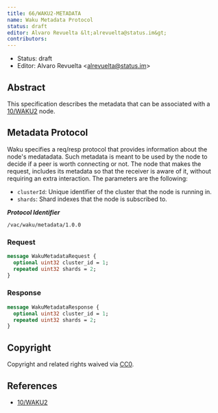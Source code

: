 ```yaml
---
title: 66/WAKU2-METADATA
name: Waku Metadata Protocol
status: draft
editor: Alvaro Revuelta &lt;alrevuelta@status.im&gt;
contributors:
---
```

- Status: draft
- Editor: Alvaro Revuelta &lt;alrevuelta@status.im&gt;

## Abstract
This specification describes the metadata that can be associated with a [10/WAKU2](../10/waku2) node.

## Metadata Protocol

Waku specifies a req/resp protocol that provides information about the node's medatadata. 
Such metadata is meant to be used by the node to decide if a peer is worth connecting or not. 
The node that makes the request, includes its metadata so that the receiver is aware of it, 
without requiring an extra interaction. 
The parameters are the following:
* `clusterId`: Unique identifier of the cluster that the node is running in.
* `shards`: Shard indexes that the node is subscribed to.

***Protocol Identifier***

    /vac/waku/metadata/1.0.0

### Request

```proto
message WakuMetadataRequest {
  optional uint32 cluster_id = 1;
  repeated uint32 shards = 2;
}
```

### Response

```proto
message WakuMetadataResponse {
  optional uint32 cluster_id = 1;
  repeated uint32 shards = 2;
}
```

## Copyright

Copyright and related rights waived via [CC0](https://creativecommons.org/publicdomain/zero/1.0/).

## References

- [10/WAKU2](../10/waku2)
